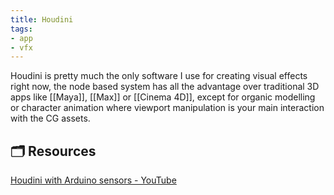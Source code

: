 ```yaml
---
title: Houdini
tags: 
- app
- vfx
---
```







Houdini is pretty much the only software I use for creating visual effects right now, the node based system has all the advantage over traditional 3D apps like [[Maya]], [[Max]] or [[Cinema 4D]], except for organic modelling or character animation where viewport manipulation is your main interaction with the CG assets.


## 🗂 Resources 

[Houdini with Arduino sensors - YouTube](https://www.youtube.com/watch?v=6iPyP-_NYlE&list=PLyzn6-dYuCbG9Or1MtjbB1a0Z7wLLR1_o)


